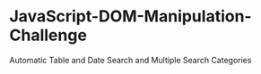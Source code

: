 # JavaScript-DOM-Manipulation-Challenge
Automatic Table and Date Search and Multiple Search Categories 

